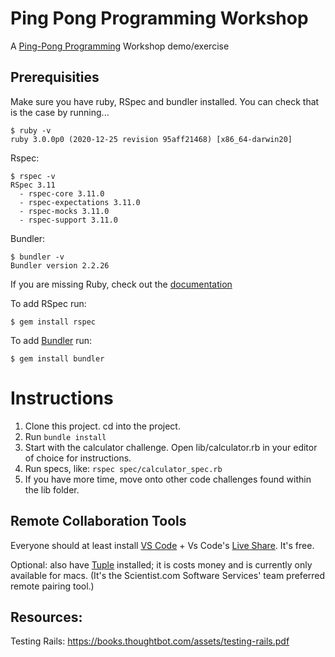 # Ping Pong Programming Workshop

A [Ping-Pong Programming](https://docs.google.com/presentation/d/17tLRoC7_LP1q9hSF-4B0g3nKrTQXKo3qUI3VlIMaxC8/edit?usp=sharing) Workshop demo/exercise 

## Prerequisities

Make sure you have ruby, RSpec and bundler installed. You can check that is the case by running...
```
$ ruby -v
ruby 3.0.0p0 (2020-12-25 revision 95aff21468) [x86_64-darwin20]
```
Rspec: 
```
$ rspec -v
RSpec 3.11
  - rspec-core 3.11.0
  - rspec-expectations 3.11.0
  - rspec-mocks 3.11.0
  - rspec-support 3.11.0
```
Bundler:
```
$ bundler -v
Bundler version 2.2.26
```

If you are missing Ruby, check out the [documentation](https://www.ruby-lang.org/en/documentation/installation/) 

To add RSpec run:
```
$ gem install rspec
```

To add [Bundler](https://bundler.io/) run: 
```
$ gem install bundler
```

# Instructions
1. Clone this project. cd into the project.
2. Run ```bundle install```
3. Start with the calculator challenge. Open lib/calculator.rb in your editor of choice for instructions.
4. Run specs, like: ```rspec spec/calculator_spec.rb```
5. If you have more time, move onto other code challenges found within the lib folder. 

## Remote Collaboration Tools
Everyone should at least install [VS Code](https://code.visualstudio.com/download) + Vs Code's [Live Share](https://code.visualstudio.com/learn/collaboration/live-share). It's free. 

Optional: also have [Tuple](https://tuple.app/) installed; it is costs money and is currently only available for macs. (It's the Scientist.com Software Services' team preferred remote pairing tool.)

## Resources:
Testing Rails: https://books.thoughtbot.com/assets/testing-rails.pdf

